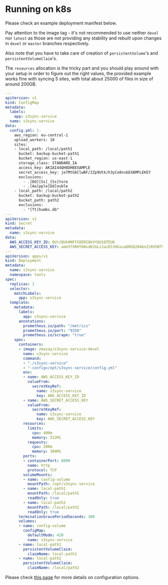 <!--
s3sync-service - Realtime S3 synchronisation tool
Copyright (c) 2020  Yevgeniy Valeyev

This program is free software: you can redistribute it and/or modify
it under the terms of the GNU General Public License as published by
the Free Software Foundation, either version 3 of the License, or
(at your option) any later version.

This program is distributed in the hope that it will be useful,
but WITHOUT ANY WARRANTY; without even the implied warranty of
MERCHANTABILITY or FITNESS FOR A PARTICULAR PURPOSE.  See the
GNU General Public License for more details.

You should have received a copy of the GNU General Public License
along with this program.  If not, see <http://www.gnu.org/licenses/>.
 -->

# Running on k8s

Please check an example deployment manifest below.

Pay attention to the image tag - it's not recommended to use neither `devel` nor `latest` as those are not providing any stability and rebuilt upon changes in `devel` or `master` branches respectively.

Also note that you have to take care of creation of `persistentVolume`'s and `persistentVolumeClaim`'s.

The `resources` allocation is the tricky part and you should play around with your setup in order to figure out the right values, the provided example works fine with syncing 5 sites, with total about 25000 of files in size of around 200GB.

```yaml
---
apiVersion: v1
kind: ConfigMap
metadata:
  labels:
    app: s3sync-service
  name: s3sync-service
data:
  config.yml: |-
    aws_region: eu-central-1
    upload_workers: 10
    sites:
    - local_path: /local/path1
      bucket: backup-bucket-path1
      bucket_region: us-east-1
      storage_class: STANDARD_IA
      access_key: AKIAI44QH8DHBEXAMPLE
      secret_access_key: je7MtGbClwBF/2Zp9Utk/h3yCo8nvbEXAMPLEKEY
      exclusions:
        - .[Dd][Ss]_[Ss]tore
        - .[Aa]pple[Dd]ouble
    - local_path: /local/path2
      bucket: backup-bucket-path2
      bucket_path: path2
      exclusions:
        - "[Tt]humbs.db"
---
apiVersion: v1
kind: Secret
metadata:
  name: s3sync-service
data:
  AWS_ACCESS_KEY_ID: QUtJQUk0NFFIOERIQkVYQU1QTEUK
  AWS_SECRET_ACCESS_KEY: amU3TXRHYkNsd0JGLzJacDlVdGsvaDN5Q284bnZiRVhBTVBMRUtFWQo=
---
apiVersion: apps/v1
kind: Deployment
metadata:
  name: s3sync-service
  namespace: tools
spec:
  replicas: 1
  selector:
    matchLabels:
      app: s3sync-service
  template:
    metadata:
      labels:
        app: s3sync-service
      annotations:
        prometheus.io/path: "/metrics"
        prometheus.io/port: "9350"
        prometheus.io/scrape: "true"
    spec:
      containers:
      - image: zmazay/s3sync-service:devel
        name: s3sync-service
        command:
        - "./s3sync-service"
        - "-config=/opt/s3sync-service/config.yml"
        env:
        - name: AWS_ACCESS_KEY_ID
          valueFrom:
            secretKeyRef:
              name: s3sync-service
              key: AWS_ACCESS_KEY_ID
        - name: AWS_SECRET_ACCESS_KEY
          valueFrom:
            secretKeyRef:
              name: s3sync-service
              key: AWS_SECRET_ACCESS_KEY
        resources:
          limits:
            cpu: 400m
            memory: 512Mi
          requests:
            cpu: 200m
            memory: 384Mi
        ports:
        - containerPort: 8090
          name: http
          protocol: TCP
        volumeMounts:
        - name: config-volume
          mountPath: /opt/s3sync-service
        - name: local-path1
          mountPath: /local/path1
          readOnly: true
        - name: local-path2
          mountPath: /local/path2
          readOnly: true
      terminationGracePeriodSeconds: 300
      volumes:
      - name: config-volume
        configMap:
          defaultMode: 420
          name: s3sync-service
      - name: local-path1
        persistentVolumeClaim:
          claimName: local-path1
      - name: local-path2
        persistentVolumeClaim:
          claimName: /local/path2
```

Please check [this page](configuration.md) for more details on configuration options.
